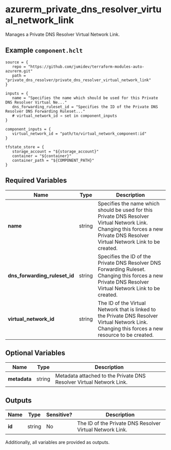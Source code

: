 # azurerm_private_dns_resolver_virtual_network_link

Manages a Private DNS Resolver Virtual Network Link.

## Example `component.hclt`

```hcl
source = {
   repo = "https://github.com/jumidev/terraform-modules-auto-azurerm.git"   
   path = "private_dns_resolver/private_dns_resolver_virtual_network_link"   
}

inputs = {
   name = "Specifies the name which should be used for this Private DNS Resolver Virtual Ne..."   
   dns_forwarding_ruleset_id = "Specifies the ID of the Private DNS Resolver DNS Forwarding Ruleset..."   
   # virtual_network_id → set in component_inputs
}

component_inputs = {
   virtual_network_id = "path/to/virtual_network_component:id"   
}

tfstate_store = {
   storage_account = "${storage_account}"   
   container = "${container}"   
   container_path = "${COMPONENT_PATH}"   
}

```

## Required Variables

| Name | Type |  Description |
| ---- | --------- |  ----------- |
| **name** | string |  Specifies the name which should be used for this Private DNS Resolver Virtual Network Link. Changing this forces a new Private DNS Resolver Virtual Network Link to be created. | 
| **dns_forwarding_ruleset_id** | string |  Specifies the ID of the Private DNS Resolver DNS Forwarding Ruleset. Changing this forces a new Private DNS Resolver Virtual Network Link to be created. | 
| **virtual_network_id** | string |  The ID of the Virtual Network that is linked to the Private DNS Resolver Virtual Network Link. Changing this forces a new resource to be created. | 

## Optional Variables

| Name | Type |  Description |
| ---- | --------- |  ----------- |
| **metadata** | string |  Metadata attached to the Private DNS Resolver Virtual Network Link. | 



## Outputs

| Name | Type | Sensitive? | Description |
| ---- | ---- | --------- | --------- |
| **id** | string | No  | The ID of the Private DNS Resolver Virtual Network Link. | 

Additionally, all variables are provided as outputs.
